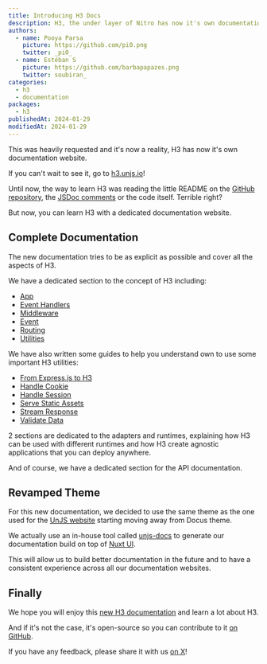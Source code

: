```yaml
---
title: Introducing H3 Docs
description: H3, the under layer of Nitro has now it's own documentation website to help you to understand it in depth.
authors:
  - name: Pooya Parsa
    picture: https://github.com/pi0.png
    twitter: _pi0_
  - name: Estéban S
    picture: https://github.com/barbapapazes.png
    twitter: soubiran_
categories:
  - h3
  - documentation
packages:
  - h3
publishedAt: 2024-01-29
modifiedAt: 2024-01-29
---
```


This was heavily requested and it's now a reality, H3 has now it's own documentation website.

If you can't wait to see it, go to [h3.unjs.io](https://h3.unjs.io)!

Until now, the way to learn H3 was reading the little README on the [GitHub repository](https://github.com/unjs/h3j), the [JSDoc comments](https://www.jsdocs.io/package/h3) or the code itself. Terrible right?

But now, you can learn H3 with a dedicated documentation website.

## Complete Documentation

<!-- TODO: add images from the home -->

The new documentation tries to be as explicit as possible and cover all the aspects of H3.

<!-- TODO: add image of the getting-started with the Nav -->

We have a dedicated section to the concept of H3 including:

- [App](https://h3.unjs.io/concepts/app)
- [Event Handlers](https://h3.unjs.io/concepts/event-handlers)
- [Middleware](https://h3.unjs.io/concepts/middleware)
- [Event](https://h3.unjs.io/concepts/event)
- [Routing](https://h3.unjs.io/concepts/routing)
- [Utilities](https://h3.unjs.io/concepts/utilities)

We have also written some guides to help you understand own to use some important H3 utilities:

- [From Express.js to H3](https://h3.unjs.io/guides/from-expressjs-to-h3)
- [Handle Cookie](https://h3.unjs.io/guides/handle-cookie)
- [Handle Session](https://h3.unjs.io/guides/handle-session)
- [Serve Static Assets](https://h3.unjs.io/guides/serve-static-assets)
- [Stream Response](https://h3.unjs.io/guides/stream-response)
- [Validate Data](https://h3.unjs.io/guides/validate-data)

2 sections are dedicated to the adapters and runtimes, explaining how H3 can be used with different runtimes and how H3 create agnostic applications that you can deploy anywhere.

And of course, we have a dedicated section for the API documentation.

## Revamped Theme

For this new documentation, we decided to use the same theme as the one used for the [UnJS website](https://unjs.io) starting moving away from Docus theme.

We actually use an in-house tool called [unjs-docs](https://github.com/unjs/unjs-docs) to generate our documentation build on top of [Nuxt UI](https://ui.nuxt.com/).

This will allow us to build better documentation in the future and to have a consistent experience across all our documentation websites.

## Finally

We hope you will enjoy this [new H3 documentation](https://h3.unjs.io) and learn a lot about H3.

And if it's not the case, it's open-source so you can contribute to it [on GitHub](https://github.com/unjs/h3).

If you have any feedback, please share it with us [on X](https://x.com/unjsio)!

